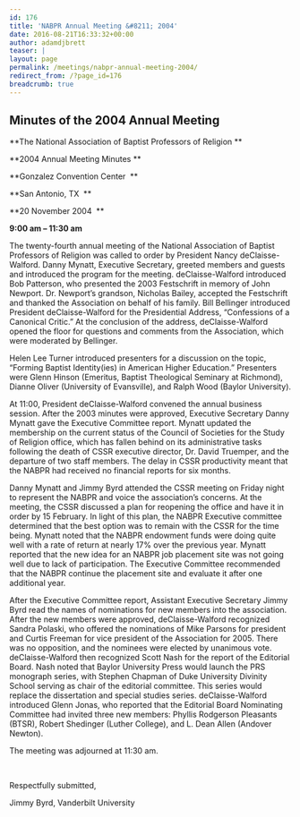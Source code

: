 ```yaml
---
id: 176
title: 'NABPR Annual Meeting &#8211; 2004'
date: 2016-08-21T16:33:32+00:00
author: adamdjbrett
teaser: |
layout: page
permalink: /meetings/nabpr-annual-meeting-2004/
redirect_from: /?page_id=176
breadcrumb: true
---
```

## **Minutes of the 2004 Annual Meeting**

**The National Association of Baptist Professors of Religion **

**2004 Annual Meeting Minutes **

**Gonzalez Convention Center  **

**San Antonio, TX  **

**20 November 2004  **

**9:00 am &#8211; 11:30 am**

The twenty-fourth annual meeting of the National Association of Baptist Professors of Religion was called to order by President Nancy deClaisse-Walford. Danny Mynatt, Executive Secretary, greeted members and guests and introduced the program for the meeting. deClaisse-Walford introduced Bob Patterson, who presented the 2003 Festschrift in memory of John Newport. Dr. Newport’s grandson, Nicholas Bailey, accepted the Festschrift and thanked the Association on behalf of his family. Bill Bellinger introduced President deClaisse-Walford for the Presidential Address, “Confessions of a Canonical Critic.” At the conclusion of the address, deClaisse-Walford opened the floor for questions and comments from the Association, which were moderated by Bellinger.

Helen Lee Turner introduced presenters for a discussion on the topic, “Forming Baptist Identity(ies) in American Higher Education.” Presenters were Glenn Hinson (Emeritus, Baptist Theological Seminary at Richmond), Dianne Oliver (University of Evansville), and Ralph Wood (Baylor University).

At 11:00, President deClaisse-Walford convened the annual business session. After the 2003 minutes were approved, Executive Secretary Danny Mynatt gave the Executive Committee report. Mynatt updated the membership on the current status of the Council of Societies for the Study of Religion office, which has fallen behind on its administrative tasks following the death of CSSR executive director, Dr. David Truemper, and the departure of two staff members. The delay in CSSR productivity meant that the NABPR had received no financial reports for six months.

Danny Mynatt and Jimmy Byrd attended the CSSR meeting on Friday night to represent the NABPR and voice the association’s concerns. At the meeting, the CSSR discussed a plan for reopening the office and have it in order by 15 February. In light of this plan, the NABPR Executive committee determined that the best option was to remain with the CSSR for the time being. Mynatt noted that the NABPR endowment funds were doing quite well with a rate of return at nearly 17% over the previous year. Mynatt reported that the new idea for an NABPR job placement site was not going well due to lack of participation. The Executive Committee recommended that the NABPR continue the placement site and evaluate it after one additional year.

After the Executive Committee report, Assistant Executive Secretary Jimmy Byrd read the names of nominations for new members into the association. After the new members were approved, deClaisse-Walford recognized Sandra Polaski, who offered the nominations of Mike Parsons for president and Curtis Freeman for vice president of the Association for 2005. There was no opposition, and the nominees were elected by unanimous vote. deClaisse-Walford then recognized Scott Nash for the report of the Editorial Board. Nash noted that Baylor University Press would launch the PRS monograph series, with Stephen Chapman of Duke University Divinity School serving as chair of the editorial committee. This series would replace the dissertation and special studies series. deClaisse-Walford introduced Glenn Jonas, who reported that the Editorial Board Nominating Committee had invited three new members: Phyllis Rodgerson Pleasants (BTSR), Robert Shedinger (Luther College), and L. Dean Allen (Andover Newton).

The meeting was adjourned at 11:30 am.

&nbsp;

Respectfully submitted,

Jimmy Byrd, Vanderbilt University
